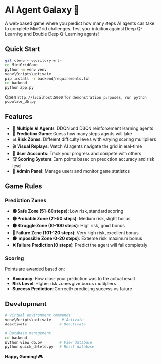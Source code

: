 # AI Agent Galaxy 🚀

A web-based game where you predict how many steps AI agents can take to complete MiniGrid challenges. Test your intuition against Deep Q-Learning and Double Deep Q-Learning agents!

## Quick Start

```bash
git clone <repository-url>
cd MiniGridGame
python -m venv venv
venv\Scripts\activate
pip install -r backend/requirements.txt
cd backend
python app.py
```

Open `http://localhost:5000`
```for demonstration purposes, run python populate_db.py```

## Features

- 🤖 **Multiple AI Agents**: DDQN and D3QN reinforcement learning agents
- 🎯 **Prediction Game**: Guess how many steps agents will take
- 📊 **Risk Zones**: Different difficulty levels with varying scoring multipliers
- 🎬 **Visual Replays**: Watch AI agents navigate the grid in real-time
- 👥 **User Accounts**: Track your progress and compete with others
- 🏆 **Scoring System**: Earn points based on prediction accuracy and risk level
- 🔧 **Admin Panel**: Manage users and monitor game statistics

## Game Rules

### Prediction Zones

- **🟢 Safe Zone (51-80 steps)**: Low risk, standard scoring
- **🟡 Probable Zone (21-50 steps)**: Medium risk, slight bonus
- **🟠 Struggle Zone (81-100 steps)**: High risk, good bonus
- **🔴 Failure Zone (101-120 steps)**: Very high risk, excellent bonus
- **⚫ Impossible Zone (0-20 steps)**: Extreme risk, maximum bonus
- **❌ Failure Prediction (0 steps)**: Predict the agent will fail completely

### Scoring

Points are awarded based on:
- **Accuracy**: How close your prediction was to the actual result
- **Risk Level**: Higher risk zones give bonus multipliers
- **Success Prediction**: Correctly predicting success vs failure

## Development

```bash
# Virtual environment commands
venv\Scripts\activate     # Activate
deactivate               # Deactivate

# Database management
cd backend
python view_db.py        # View database
python quick_delete.py   # Reset database
```

**Happy Gaming! 🎮**